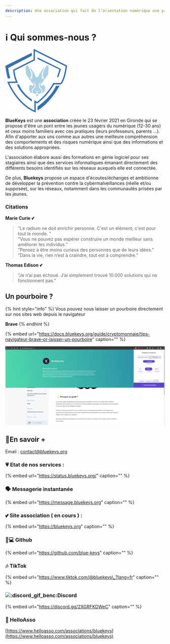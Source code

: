 ```yaml
---
description: Une association qui fait de l'orientation numérique une priorité
---
```


# ℹ️ Qui sommes-nous ?

![](.gitbook/assets/logox200%20%282%29%20%283%29%20%282%29.png)

**BlueKeys** est une **association** créée le 23 février 2021 en Gironde qui se propose d'être un pont entre les  jeunes usagers du numérique \(12-30 ans\) et ceux moins familiers avec ces pratiques \(leurs professeurs, parents ...\). Afin d'apporter aux uns comme aux autres une meilleure compréhension des comportements et des risques numérique ainsi que des informations et des solutions appropriées.

L'association élabore aussi des formations en génie logiciel pour ses stagiaires ainsi que des services informatiques émanant directement des différents besoins identifiés sur les réseaux auxquels elle est connectée. 

De plus, **Bluekeys** propose un espace d'écoutes/échanges et ambitionne de développer la prévention contre la cybermalveillances \(réelle et/ou supposée\), sur les réseaux, notamment dans les communautés prisées par les jeunes. 

### Citations

**Marie Curie** 💕

> ”Le radium ne doit enrichir personne. C'est un élément; c'est pour tout le monde. ”  
> ”Vous ne pouvez pas espérer construire un monde meilleur sans améliorer les individus.”  
> ”Pensez à être moins curieux des personnes que de leurs idées.”  
> ”Dans la vie, rien n’est à craindre, tout est à comprendre.”

**Thomas Edison** 💕

> “Je n’ai pas échoué. J’ai simplement trouvé 10.000 solutions qui ne fonctionnent pas.”

## Un pourboire ?

{% hint style="info" %}
Vous pouvez nous laisser un pourboire directement sur nos sites web depuis le navigateur

**Brave**
{% endhint %}

{% embed url="https://docs.bluekeys.org/guide/cryptomonnaie/tips-navigateur-brave-or-laisser-un-pourboire" caption="" %}

![](.gitbook/assets/image%20%283%29.png)

## 🔗En savoir +

Email : contact@bluekeys.org

### 💗 Etat de nos services :

{% embed url="https://status.bluekeys.org/" caption="" %}

### 🗣 Messagerie instantanée

{% embed url="https://message.bluekeys.org" caption="" %}

### 💕 Site association \( **en cours** \) :

{% embed url="https://bluekeys.org" caption="" %}

### 👨💻 Github

{% embed url="https://github.com/blue-keys" caption="" %}

### 🎶 TikTok

{% embed url="https://www.tiktok.com/@bluekeys\_?lang=fr" caption="" %}

### ![:discord\_gif\_benc:](https://cdn.discordapp.com/emojis/745264159851151471.gif?v=1)Discord

{% embed url="https://discord.gg/2XGRFKDWeC" caption="" %}

### 🎁 HelloAsso

[https://www.helloasso.com/associations/bluekeys](https://www.helloasso.com/associations/bluekeys)

